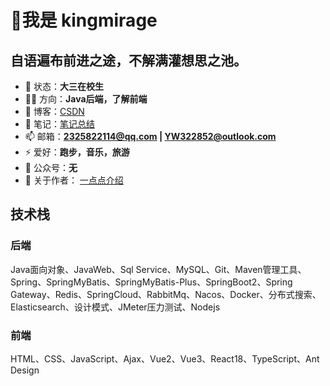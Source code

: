 # 👋我是 kingmirage

<!--
**kingmirage/kingmirage** is a ✨ _special_ ✨ repository because its `README.md` (this file) appears on your GitHub profile.

Here are some ideas to get you started:

- 🔭 I’m currently working on ...
- 🌱 I’m currently learning ...
- 👯 I’m looking to collaborate on ...
- 🤔 I’m looking for help with ...
- 💬 Ask me about ...
- 📫 How to reach me: ...
- 😄 Pronouns: ...
- ⚡ Fun fact: ...
-->
## 自语遍布前进之途，不解满灌想思之池。

- 🏡 状态：**大三在校生**
- 👨‍💻 方向：**Java后端，了解前端**
- 📝 博客：[CSDN](https://blog.csdn.net/m0_63060848)
- 🙌 笔记：[笔记总结]()
- 📫 邮箱：**[2325822114@qq.com](mailto:2325822114@qq.com) | [YW322852@outlook.com](mailto:YW322852@outlook.com)**
- ⚡ 爱好：**跑步，音乐，旅游**
- 🌱 公众号：**无**
- 💬 关于作者： [一点点介绍]()

## 技术栈

### 后端

Java面向对象、JavaWeb、Sql Service、MySQL、Git、Maven管理工具、Spring、SpringMyBatis、SpringMyBatis-Plus、SpringBoot2、Spring Gateway、Redis、SpringCloud、RabbitMq、Nacos、Docker、分布式搜索、Elasticsearch、设计模式、JMeter压力测试、Nodejs

### 前端

HTML、CSS、JavaScript、Ajax、Vue2、Vue3、React18、TypeScript、Ant Design
